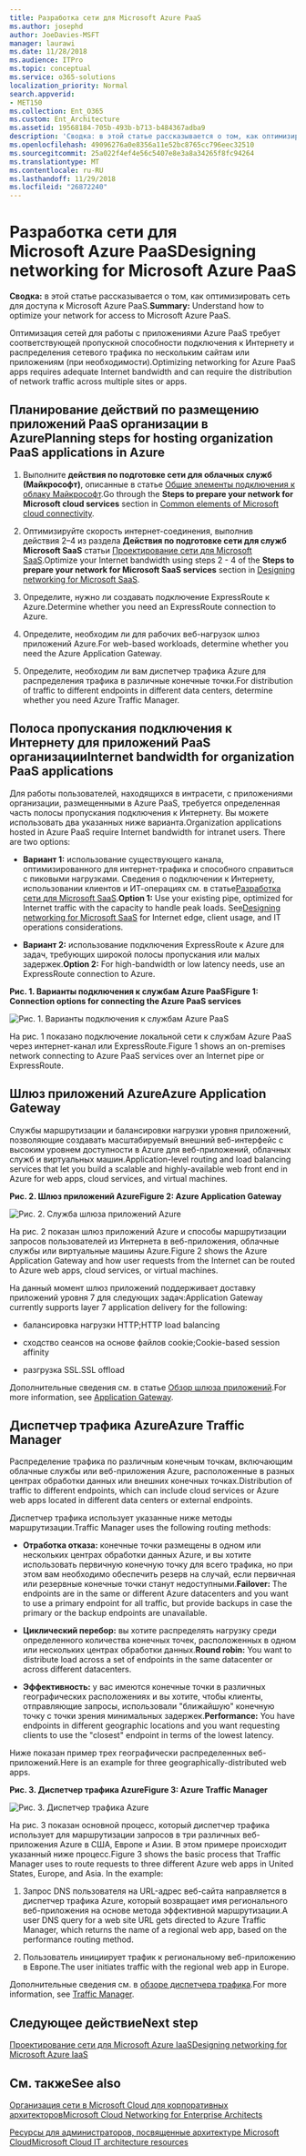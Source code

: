 ```yaml
---
title: Разработка сети для Microsoft Azure PaaS
ms.author: josephd
author: JoeDavies-MSFT
manager: laurawi
ms.date: 11/28/2018
ms.audience: ITPro
ms.topic: conceptual
ms.service: o365-solutions
localization_priority: Normal
search.appverid:
- MET150
ms.collection: Ent_O365
ms.custom: Ent_Architecture
ms.assetid: 19568184-705b-493b-b713-b484367adba9
description: 'Сводка: в этой статье рассказывается о том, как оптимизировать сеть для доступа к Microsoft Azure PaaS.'
ms.openlocfilehash: 49096276a0e8356a11e52bc8765cc796eec32510
ms.sourcegitcommit: 25a022f4ef4e56c5407e8e3a8a34265f8fc94264
ms.translationtype: MT
ms.contentlocale: ru-RU
ms.lasthandoff: 11/29/2018
ms.locfileid: "26872240"
---
```

# <a name="designing-networking-for-microsoft-azure-paas"></a><span data-ttu-id="adb63-103">Разработка сети для Microsoft Azure PaaS</span><span class="sxs-lookup"><span data-stu-id="adb63-103">Designing networking for Microsoft Azure PaaS</span></span>

 <span data-ttu-id="adb63-104">**Сводка:** в этой статье рассказывается о том, как оптимизировать сеть для доступа к Microsoft Azure PaaS.</span><span class="sxs-lookup"><span data-stu-id="adb63-104">**Summary:** Understand how to optimize your network for access to Microsoft Azure PaaS.</span></span>
  
<span data-ttu-id="adb63-105">Оптимизация сетей для работы с приложениями Azure PaaS требует соответствующей пропускной способности подключения к Интернету и распределения сетевого трафика по нескольким сайтам или приложениям (при необходимости).</span><span class="sxs-lookup"><span data-stu-id="adb63-105">Optimizing networking for Azure PaaS apps requires adequate Internet bandwidth and can require the distribution of network traffic across multiple sites or apps.</span></span>
  
## <a name="planning-steps-for-hosting-organization-paas-applications-in-azure"></a><span data-ttu-id="adb63-106">Планирование действий по размещению приложений PaaS организации в Azure</span><span class="sxs-lookup"><span data-stu-id="adb63-106">Planning steps for hosting organization PaaS applications in Azure</span></span>

1. <span data-ttu-id="adb63-107">Выполните **действия по подготовке сети для облачных служб (Майкрософт)**, описанные в статье [Общие элементы подключения к облаку Майкрософт](common-elements-of-microsoft-cloud-connectivity.md).</span><span class="sxs-lookup"><span data-stu-id="adb63-107">Go through the **Steps to prepare your network for Microsoft cloud services** section in [Common elements of Microsoft cloud connectivity](common-elements-of-microsoft-cloud-connectivity.md).</span></span>
    
2. <span data-ttu-id="adb63-108">Оптимизируйте скорость интернет-соединения, выполнив действия 2–4 из раздела **Действия по подготовке сети для служб Microsoft SaaS** статьи [Проектирование сети для Microsoft SaaS](designing-networking-for-microsoft-saas.md).</span><span class="sxs-lookup"><span data-stu-id="adb63-108">Optimize your Internet bandwidth using steps 2 - 4 of the **Steps to prepare your network for Microsoft SaaS services** section in [Designing networking for Microsoft SaaS](designing-networking-for-microsoft-saas.md).</span></span>
    
3. <span data-ttu-id="adb63-109">Определите, нужно ли создавать подключение ExpressRoute к Azure.</span><span class="sxs-lookup"><span data-stu-id="adb63-109">Determine whether you need an ExpressRoute connection to Azure.</span></span>
    
4. <span data-ttu-id="adb63-110">Определите, необходим ли для рабочих веб-нагрузок шлюз приложений Azure.</span><span class="sxs-lookup"><span data-stu-id="adb63-110">For web-based workloads, determine whether you need the Azure Application Gateway.</span></span>
    
5. <span data-ttu-id="adb63-111">Определите, необходим ли вам диспетчер трафика Azure для распределения трафика в различные конечные точки.</span><span class="sxs-lookup"><span data-stu-id="adb63-111">For distribution of traffic to different endpoints in different data centers, determine whether you need Azure Traffic Manager.</span></span>
    
## <a name="internet-bandwidth-for-organization-paas-applications"></a><span data-ttu-id="adb63-112">Полоса пропускания подключения к Интернету для приложений PaaS организации</span><span class="sxs-lookup"><span data-stu-id="adb63-112">Internet bandwidth for organization PaaS applications</span></span>

<span data-ttu-id="adb63-p101">Для работы пользователей, находящихся в интрасети, с приложениями организации, размещенными в Azure PaaS, требуется определенная часть полосы пропускания подключения к Интернету. Вы можете использовать два указанных ниже варианта.</span><span class="sxs-lookup"><span data-stu-id="adb63-p101">Organization applications hosted in Azure PaaS require Internet bandwidth for intranet users. There are two options:</span></span>
  
- <span data-ttu-id="adb63-p102">**Вариант 1:** использование существующего канала, оптимизированного для интернет-трафика и способного справиться с пиковыми нагрузками. Сведения о подключении к Интернету, использовании клиентов и ИТ-операциях см. в статье[Разработка сети для Microsoft SaaS](designing-networking-for-microsoft-saas.md).</span><span class="sxs-lookup"><span data-stu-id="adb63-p102">**Option 1:** Use your existing pipe, optimized for Internet traffic with the capacity to handle peak loads. See[Designing networking for Microsoft SaaS](designing-networking-for-microsoft-saas.md) for Internet edge, client usage, and IT operations considerations.</span></span>
    
- <span data-ttu-id="adb63-117">**Вариант 2:** использование подключения ExpressRoute к Azure для задач, требующих широкой полосы пропускания или малых задержек.</span><span class="sxs-lookup"><span data-stu-id="adb63-117">**Option 2:** For high-bandwidth or low latency needs, use an ExpressRoute connection to Azure.</span></span>
    
<span data-ttu-id="adb63-118">**Рис. 1. Варианты подключения к службам Azure PaaS**</span><span class="sxs-lookup"><span data-stu-id="adb63-118">**Figure 1: Connection options for connecting the Azure PaaS services**</span></span>

![Рис. 1. Варианты подключения к службам Azure PaaS](media/Network-Poster/PaaS1.png)
  
<span data-ttu-id="adb63-120">На рис. 1 показано подключение локальной сети к службам Azure PaaS через интернет-канал или ExpressRoute.</span><span class="sxs-lookup"><span data-stu-id="adb63-120">Figure 1 shows an on-premises network connecting to Azure PaaS services over an Internet pipe or ExpressRoute.</span></span>
  
## <a name="azure-application-gateway"></a><span data-ttu-id="adb63-121">Шлюз приложений Azure</span><span class="sxs-lookup"><span data-stu-id="adb63-121">Azure Application Gateway</span></span>

<span data-ttu-id="adb63-122">Службы маршрутизации и балансировки нагрузки уровня приложений, позволяющие создавать масштабируемый внешний веб-интерфейс с высоким уровнем доступности в Azure для веб-приложений, облачных служб и виртуальных машин.</span><span class="sxs-lookup"><span data-stu-id="adb63-122">Application-level routing and load balancing services that let you build a scalable and highly-available web front end in Azure for web apps, cloud services, and virtual machines.</span></span> 
  
<span data-ttu-id="adb63-123">**Рис. 2. Шлюз приложений Azure**</span><span class="sxs-lookup"><span data-stu-id="adb63-123">**Figure 2: Azure Application Gateway**</span></span>

![Рис. 2. Служба шлюза приложений Azure](media/Network-Poster/PaaS2.png)
  
<span data-ttu-id="adb63-125">На рис. 2 показан шлюз приложений Azure и способы маршрутизации запросов пользователей из Интернета в веб-приложения, облачные службы или виртуальные машины Azure.</span><span class="sxs-lookup"><span data-stu-id="adb63-125">Figure 2 shows the Azure Application Gateway and how user requests from the Internet can be routed to Azure web apps, cloud services, or virtual machines.</span></span>
  
<span data-ttu-id="adb63-126">На данный момент шлюз приложений поддерживает доставку приложений уровня 7 для следующих задач:</span><span class="sxs-lookup"><span data-stu-id="adb63-126">Application Gateway currently supports layer 7 application delivery for the following:</span></span>
  
- <span data-ttu-id="adb63-127">балансировка нагрузки HTTP;</span><span class="sxs-lookup"><span data-stu-id="adb63-127">HTTP load balancing</span></span>
    
- <span data-ttu-id="adb63-128">сходство сеансов на основе файлов cookie;</span><span class="sxs-lookup"><span data-stu-id="adb63-128">Cookie-based session affinity</span></span>
    
- <span data-ttu-id="adb63-129">разгрузка SSL.</span><span class="sxs-lookup"><span data-stu-id="adb63-129">SSL offload</span></span>
    
<span data-ttu-id="adb63-130">Дополнительные сведения см. в статье [Обзор шлюза приложений](https://docs.microsoft.com/azure/application-gateway/application-gateway-introduction).</span><span class="sxs-lookup"><span data-stu-id="adb63-130">For more information, see [Application Gateway](https://docs.microsoft.com/azure/application-gateway/application-gateway-introduction).</span></span>
  
## <a name="azure-traffic-manager"></a><span data-ttu-id="adb63-131">Диспетчер трафика Azure</span><span class="sxs-lookup"><span data-stu-id="adb63-131">Azure Traffic Manager</span></span>

<span data-ttu-id="adb63-132">Распределение трафика по различным конечным точкам, включающим облачные службы или веб-приложения Azure, расположенные в разных центрах обработки данных или внешних конечных точках.</span><span class="sxs-lookup"><span data-stu-id="adb63-132">Distribution of traffic to different endpoints, which can include cloud services or Azure web apps located in different data centers or external endpoints.</span></span>
  
<span data-ttu-id="adb63-133">Диспетчер трафика использует указанные ниже методы маршрутизации.</span><span class="sxs-lookup"><span data-stu-id="adb63-133">Traffic Manager uses the following routing methods:</span></span>
  
- <span data-ttu-id="adb63-134">**Отработка отказа:** конечные точки размещены в одном или нескольких центрах обработки данных Azure, и вы хотите использовать первичную конечную точку для всего трафика, но при этом вам необходимо обеспечить резерв на случай, если первичная или резервные конечные точки станут недоступными.</span><span class="sxs-lookup"><span data-stu-id="adb63-134">**Failover:** The endpoints are in the same or different Azure datacenters and you want to use a primary endpoint for all traffic, but provide backups in case the primary or the backup endpoints are unavailable.</span></span>
    
- <span data-ttu-id="adb63-135">**Циклический перебор:** вы хотите распределять нагрузку среди определенного количества конечных точек, расположенных в одном или нескольких центрах обработки данных.</span><span class="sxs-lookup"><span data-stu-id="adb63-135">**Round robin:** You want to distribute load across a set of endpoints in the same datacenter or across different datacenters.</span></span>
    
- <span data-ttu-id="adb63-136">**Эффективность:** у вас имеются конечные точки в различных географических расположениях и вы хотите, чтобы клиенты, отправляющие запросы, использовали "ближайшую" конечную точку с точки зрения минимальных задержек.</span><span class="sxs-lookup"><span data-stu-id="adb63-136">**Performance:** You have endpoints in different geographic locations and you want requesting clients to use the "closest" endpoint in terms of the lowest latency.</span></span>
    
<span data-ttu-id="adb63-137">Ниже показан пример трех географически распределенных веб-приложений.</span><span class="sxs-lookup"><span data-stu-id="adb63-137">Here is an example for three geographically-distributed web apps.</span></span>
  
<span data-ttu-id="adb63-138">**Рис. 3. Диспетчер трафика Azure**</span><span class="sxs-lookup"><span data-stu-id="adb63-138">**Figure 3: Azure Traffic Manager**</span></span>

![Рис. 3. Диспетчер трафика Azure](media/Network-Poster/PaaS3.png)
  
<span data-ttu-id="adb63-p103">На рис. 3 показан основной процесс, который диспетчер трафика использует для маршрутизации запросов в три различных веб-приложения Azure в США, Европе и Азии. В этом примере происходит указанный ниже процесс.</span><span class="sxs-lookup"><span data-stu-id="adb63-p103">Figure 3 shows the basic process that Traffic Manager uses to route requests to three different Azure web apps in United States, Europe, and Asia. In the example:</span></span>
  
1. <span data-ttu-id="adb63-142">Запрос DNS пользователя на URL-адрес веб-сайта направляется в диспетчер трафика Azure, который возвращает имя регионального веб-приложения на основе метода эффективной маршрутизации.</span><span class="sxs-lookup"><span data-stu-id="adb63-142">A user DNS query for a web site URL gets directed to Azure Traffic Manager, which returns the name of a regional web app, based on the performance routing method.</span></span>
    
2. <span data-ttu-id="adb63-143">Пользователь инициирует трафик к региональному веб-приложению в Европе.</span><span class="sxs-lookup"><span data-stu-id="adb63-143">The user initiates traffic with the regional web app in Europe.</span></span>
    
<span data-ttu-id="adb63-144">Дополнительные сведения см. в [обзоре диспетчера трафика](https://docs.microsoft.com/azure/traffic-manager/traffic-manager-overview).</span><span class="sxs-lookup"><span data-stu-id="adb63-144">For more information, see [Traffic Manager](https://docs.microsoft.com/azure/traffic-manager/traffic-manager-overview).</span></span>

## <a name="next-step"></a><span data-ttu-id="adb63-145">Следующее действие</span><span class="sxs-lookup"><span data-stu-id="adb63-145">Next step</span></span>

[<span data-ttu-id="adb63-146">Проектирование сети для Microsoft Azure IaaS</span><span class="sxs-lookup"><span data-stu-id="adb63-146">Designing networking for Microsoft Azure IaaS</span></span>](designing-networking-for-microsoft-azure-iaas.md)
 
## <a name="see-also"></a><span data-ttu-id="adb63-147">См. также</span><span class="sxs-lookup"><span data-stu-id="adb63-147">See also</span></span>

[<span data-ttu-id="adb63-148">Организация сети в Microsoft Cloud для корпоративных архитекторов</span><span class="sxs-lookup"><span data-stu-id="adb63-148">Microsoft Cloud Networking for Enterprise Architects</span></span>](microsoft-cloud-networking-for-enterprise-architects.md)
  
[<span data-ttu-id="adb63-149">Ресурсы для администраторов, посвященные архитектуре Microsoft Cloud</span><span class="sxs-lookup"><span data-stu-id="adb63-149">Microsoft Cloud IT architecture resources</span></span>](microsoft-cloud-it-architecture-resources.md)

